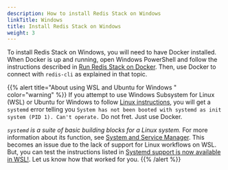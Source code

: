 ```yaml
---
description: How to install Redis Stack on Windows
linkTitle: Windows
title: Install Redis Stack on Windows
weight: 3
---
```


To install Redis Stack on Windows, you will need to have Docker installed. When Docker is up and running, open Windows PowerShell and follow the instructions described in [Run Redis Stack on Docker](/operate/oss_and_stack/getting-started/install-stack/docker/). Then, use Docker to connect with `redis-cli` as explained in that topic.

{{% alert title="About using WSL and Ubuntu for Windows " color="warning" %}}
If you attempt to use Windows Subsystem for Linux (WSL) or Ubuntu for Windows to follow [Linux instructions](/operate/oss_and_stack/getting-started/install-stack/linux), you will get a `systemd` error telling you `System has not been booted with systemd as init system (PID 1). Can't operate.` Do not fret. Just use Docker. 

_`systemd` is a suite of basic building blocks for a Linux system._ For more information about its function, see [System and Service Manager](https://systemd.io/). This becomes an issue due to the lack of support for Linux workflows on WSL. But, you can test the instructions listed in [Systemd support is now available in WSL!](https://devblogs.microsoft.com/commandline/systemd-support-is-now-available-in-wsl/). Let us know how that worked for you. 
{{% /alert %}}

